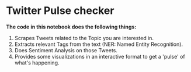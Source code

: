 # Twitter Pulse checker
**The code in this notebook does the following things:**

1. Scrapes Tweets related to the Topic you are interested in.
2. Extracts relevant Tags from the text (NER: Named Entity Recognition).
3. Does Sentiment Analysis on those Tweets.
4. Provides some visualizations in an interactive format to get a 'pulse' of what's happening.
